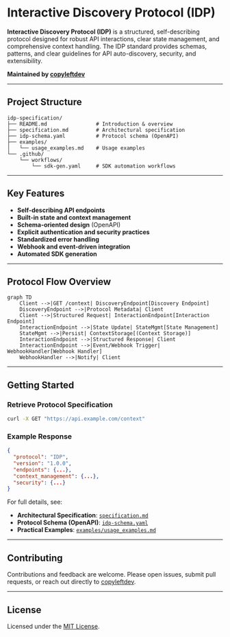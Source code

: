 # Interactive Discovery Protocol (IDP)

**Interactive Discovery Protocol (IDP)** is a structured, self-describing protocol designed for robust API interactions, clear state management, and comprehensive context handling. The IDP standard provides schemas, patterns, and clear guidelines for API auto-discovery, security, and extensibility.

**Maintained by [copyleftdev](https://github.com/copyleftdev)**

---

## Project Structure

```
idp-specification/
├── README.md                # Introduction & overview
├── specification.md         # Architectural specification
├── idp-schema.yaml          # Protocol schema (OpenAPI)
├── examples/
│   └── usage_examples.md    # Usage examples
└── .github/
    └── workflows/
        └── sdk-gen.yaml     # SDK automation workflows
```

---

## Key Features

- **Self-describing API endpoints**
- **Built-in state and context management**
- **Schema-oriented design** (OpenAPI)
- **Explicit authentication and security practices**
- **Standardized error handling**
- **Webhook and event-driven integration**
- **Automated SDK generation**

---

## Protocol Flow Overview

```mermaid
graph TD
    Client -->|GET /context| DiscoveryEndpoint[Discovery Endpoint]
    DiscoveryEndpoint -->|Protocol Metadata| Client
    Client -->|Structured Request| InteractionEndpoint[Interaction Endpoint]
    InteractionEndpoint -->|State Update| StateMgmt[State Management]
    StateMgmt -->|Persist| ContextStorage[(Context Storage)]
    InteractionEndpoint -->|Structured Response| Client
    InteractionEndpoint -->|Event/Webhook Trigger| WebhookHandler[Webhook Handler]
    WebhookHandler -->|Notify| Client
```

---

## Getting Started

### Retrieve Protocol Specification
```bash
curl -X GET "https://api.example.com/context"
```

### Example Response
```json
{
  "protocol": "IDP",
  "version": "1.0.0",
  "endpoints": {...},
  "context_management": {...},
  "security": {...}
}
```

For full details, see:

- **Architectural Specification**: [`specification.md`](./specification.md)
- **Protocol Schema (OpenAPI)**: [`idp-schema.yaml`](./idp-schema.yaml)
- **Practical Examples**: [`examples/usage_examples.md`](./examples/usage_examples.md)

---

## Contributing

Contributions and feedback are welcome. Please open issues, submit pull requests, or reach out directly to [copyleftdev](https://github.com/copyleftdev).

---

## License

Licensed under the [MIT License](LICENSE).
